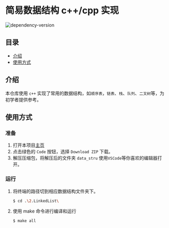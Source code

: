 # 简易数据结构 c++/cpp 实现


<img src="https://img.shields.io/badge/c%2B%2B-c11-c%2B%2B?style=flat&labelColor=blue
" alt="dependency-version" />

## 目录
- [介绍](#介绍)
- [使用方式](#使用方式)

## 介绍 
本仓库使用 `c++` 实现了常用的数据结构，如`顺序表`，`链表`、`栈`、`队列`、`二叉树`等，为初学者提供参考。

## 使用方式

### 准备
1. 打开本项目[主页](https://github.com/JiaWei-Chen-2295/data_stru)
2. 点击绿色的 `Code` 按钮，选择 `Download ZIP` 下载。
3. 解压压缩包，将解压后的文件夹 `data_stru` 使用`VSCode`等你喜欢的编辑器打开。

### 运行
1. 将终端的路径切到相应数据结构文件夹下。
    ```bash
    $ cd .\2.LinkedList\
    ```
2. 使用 make 命令进行编译和运行
    ```bash
    $ make all
    ```
